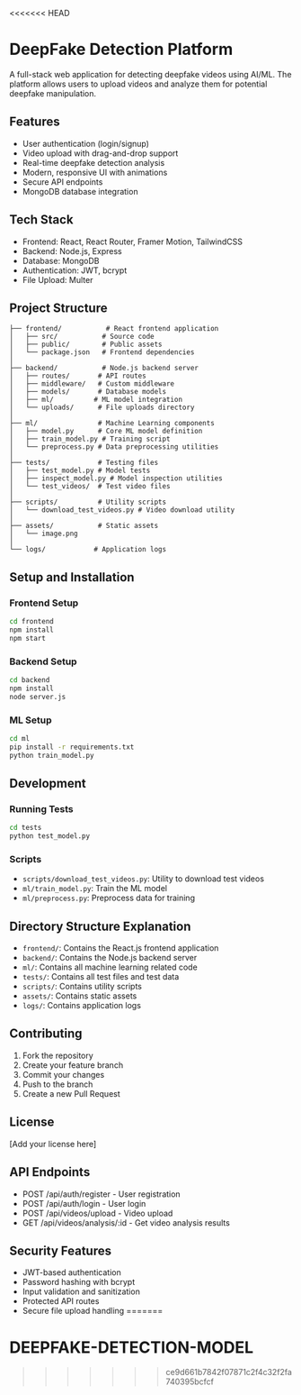 <<<<<<< HEAD
# DeepFake Detection Platform

A full-stack web application for detecting deepfake videos using AI/ML. The platform allows users to upload videos and analyze them for potential deepfake manipulation.

## Features

- User authentication (login/signup)
- Video upload with drag-and-drop support
- Real-time deepfake detection analysis
- Modern, responsive UI with animations
- Secure API endpoints
- MongoDB database integration

## Tech Stack

- Frontend: React, React Router, Framer Motion, TailwindCSS
- Backend: Node.js, Express
- Database: MongoDB
- Authentication: JWT, bcrypt
- File Upload: Multer

## Project Structure

```
├── frontend/           # React frontend application
│   ├── src/           # Source code
│   ├── public/        # Public assets
│   └── package.json   # Frontend dependencies
│
├── backend/           # Node.js backend server
│   ├── routes/       # API routes
│   ├── middleware/   # Custom middleware
│   ├── models/       # Database models
│   ├── ml/          # ML model integration
│   └── uploads/      # File uploads directory
│
├── ml/               # Machine Learning components
│   ├── model.py      # Core ML model definition
│   ├── train_model.py # Training script
│   └── preprocess.py # Data preprocessing utilities
│
├── tests/            # Testing files
│   ├── test_model.py # Model tests
│   ├── inspect_model.py # Model inspection utilities
│   └── test_videos/  # Test video files
│
├── scripts/          # Utility scripts
│   └── download_test_videos.py # Video download utility
│
├── assets/           # Static assets
│   └── image.png
│
└── logs/            # Application logs

```

## Setup and Installation

### Frontend Setup
```bash
cd frontend
npm install
npm start
```

### Backend Setup
```bash
cd backend
npm install
node server.js
```

### ML Setup
```bash
cd ml
pip install -r requirements.txt
python train_model.py
```

## Development

### Running Tests
```bash
cd tests
python test_model.py
```

### Scripts
- `scripts/download_test_videos.py`: Utility to download test videos
- `ml/train_model.py`: Train the ML model
- `ml/preprocess.py`: Preprocess data for training

## Directory Structure Explanation

- `frontend/`: Contains the React.js frontend application
- `backend/`: Contains the Node.js backend server
- `ml/`: Contains all machine learning related code
- `tests/`: Contains all test files and test data
- `scripts/`: Contains utility scripts
- `assets/`: Contains static assets
- `logs/`: Contains application logs

## Contributing

1. Fork the repository
2. Create your feature branch
3. Commit your changes
4. Push to the branch
5. Create a new Pull Request

## License

[Add your license here]

## API Endpoints

- POST /api/auth/register - User registration
- POST /api/auth/login - User login
- POST /api/videos/upload - Video upload
- GET /api/videos/analysis/:id - Get video analysis results

## Security Features

- JWT-based authentication
- Password hashing with bcrypt
- Input validation and sanitization
- Protected API routes
- Secure file upload handling 
=======
# DEEPFAKE-DETECTION-MODEL
>>>>>>> ce9d661b7842f07871c2f4c32f2fa740395bcfcf
